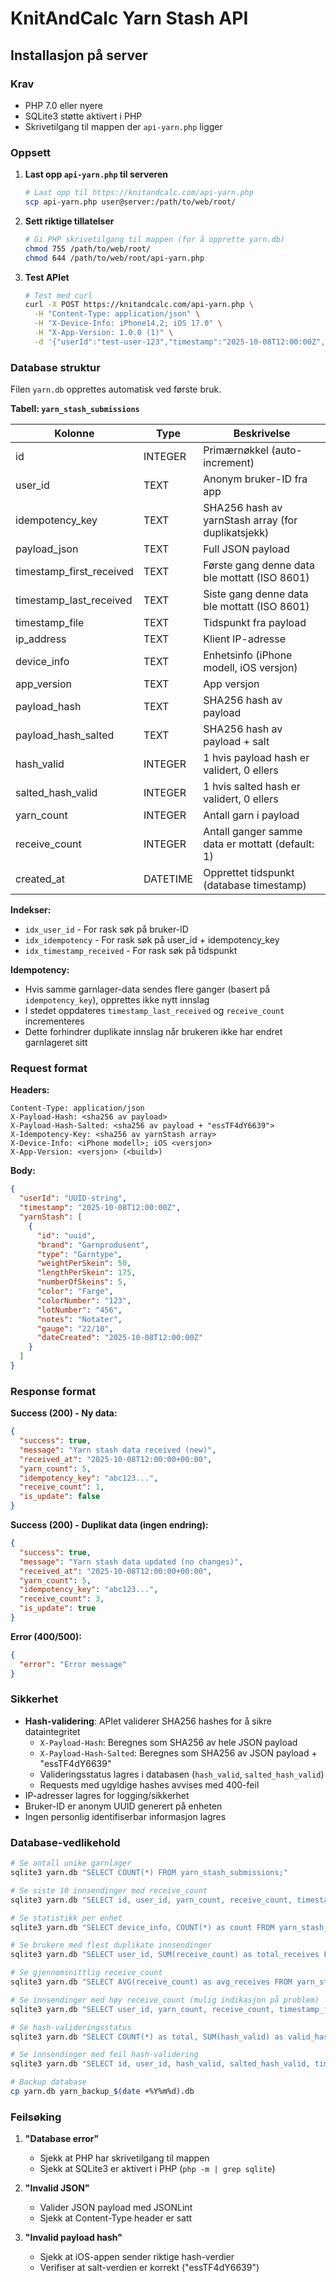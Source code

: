 # KnitAndCalc Yarn Stash API

## Installasjon på server

### Krav
- PHP 7.0 eller nyere
- SQLite3 støtte aktivert i PHP
- Skrivetilgang til mappen der `api-yarn.php` ligger

### Oppsett

1. **Last opp `api-yarn.php` til serveren**
   ```bash
   # Last opp til https://knitandcalc.com/api-yarn.php
   scp api-yarn.php user@server:/path/to/web/root/
   ```

2. **Sett riktige tillatelser**
   ```bash
   # Gi PHP skrivetilgang til mappen (for å opprette yarn.db)
   chmod 755 /path/to/web/root/
   chmod 644 /path/to/web/root/api-yarn.php
   ```

3. **Test APIet**
   ```bash
   # Test med curl
   curl -X POST https://knitandcalc.com/api-yarn.php \
     -H "Content-Type: application/json" \
     -H "X-Device-Info: iPhone14,2; iOS 17.0" \
     -H "X-App-Version: 1.0.0 (1)" \
     -d '{"userId":"test-user-123","timestamp":"2025-10-08T12:00:00Z","yarnStash":[]}'
   ```

### Database struktur

Filen `yarn.db` opprettes automatisk ved første bruk.

**Tabell: `yarn_stash_submissions`**

| Kolonne | Type | Beskrivelse |
|---------|------|-------------|
| id | INTEGER | Primærnøkkel (auto-increment) |
| user_id | TEXT | Anonym bruker-ID fra app |
| idempotency_key | TEXT | SHA256 hash av yarnStash array (for duplikatsjekk) |
| payload_json | TEXT | Full JSON payload |
| timestamp_first_received | TEXT | Første gang denne data ble mottatt (ISO 8601) |
| timestamp_last_received | TEXT | Siste gang denne data ble mottatt (ISO 8601) |
| timestamp_file | TEXT | Tidspunkt fra payload |
| ip_address | TEXT | Klient IP-adresse |
| device_info | TEXT | Enhetsinfo (iPhone modell, iOS versjon) |
| app_version | TEXT | App versjon |
| payload_hash | TEXT | SHA256 hash av payload |
| payload_hash_salted | TEXT | SHA256 hash av payload + salt |
| hash_valid | INTEGER | 1 hvis payload hash er validert, 0 ellers |
| salted_hash_valid | INTEGER | 1 hvis salted hash er validert, 0 ellers |
| yarn_count | INTEGER | Antall garn i payload |
| receive_count | INTEGER | Antall ganger samme data er mottatt (default: 1) |
| created_at | DATETIME | Opprettet tidspunkt (database timestamp) |

**Indekser:**
- `idx_user_id` - For rask søk på bruker-ID
- `idx_idempotency` - For rask søk på user_id + idempotency_key
- `idx_timestamp_received` - For rask søk på tidspunkt

**Idempotency:**
- Hvis samme garnlager-data sendes flere ganger (basert på `idempotency_key`), opprettes ikke nytt innslag
- I stedet oppdateres `timestamp_last_received` og `receive_count` incrementeres
- Dette forhindrer duplikate innslag når brukeren ikke har endret garnlageret sitt

### Request format

**Headers:**
```
Content-Type: application/json
X-Payload-Hash: <sha256 av payload>
X-Payload-Hash-Salted: <sha256 av payload + "essTF4dY6639">
X-Idempotency-Key: <sha256 av yarnStash array>
X-Device-Info: <iPhone modell>; iOS <versjon>
X-App-Version: <versjon> (<build>)
```

**Body:**
```json
{
  "userId": "UUID-string",
  "timestamp": "2025-10-08T12:00:00Z",
  "yarnStash": [
    {
      "id": "uuid",
      "brand": "Garnprodusent",
      "type": "Garntype",
      "weightPerSkein": 50,
      "lengthPerSkein": 175,
      "numberOfSkeins": 5,
      "color": "Farge",
      "colorNumber": "123",
      "lotNumber": "456",
      "notes": "Notater",
      "gauge": "22/10",
      "dateCreated": "2025-10-08T12:00:00Z"
    }
  ]
}
```

### Response format

**Success (200) - Ny data:**
```json
{
  "success": true,
  "message": "Yarn stash data received (new)",
  "received_at": "2025-10-08T12:00:00+00:00",
  "yarn_count": 5,
  "idempotency_key": "abc123...",
  "receive_count": 1,
  "is_update": false
}
```

**Success (200) - Duplikat data (ingen endring):**
```json
{
  "success": true,
  "message": "Yarn stash data updated (no changes)",
  "received_at": "2025-10-08T12:00:00+00:00",
  "yarn_count": 5,
  "idempotency_key": "abc123...",
  "receive_count": 3,
  "is_update": true
}
```

**Error (400/500):**
```json
{
  "error": "Error message"
}
```

### Sikkerhet

- **Hash-validering**: APIet validerer SHA256 hashes for å sikre dataintegritet
  - `X-Payload-Hash`: Beregnes som SHA256 av hele JSON payload
  - `X-Payload-Hash-Salted`: Beregnes som SHA256 av JSON payload + "essTF4dY6639"
  - Valideringsstatus lagres i databasen (`hash_valid`, `salted_hash_valid`)
  - Requests med ugyldige hashes avvises med 400-feil
- IP-adresser lagres for logging/sikkerhet
- Bruker-ID er anonym UUID generert på enheten
- Ingen personlig identifiserbar informasjon lagres

### Database-vedlikehold

```bash
# Se antall unike garnlager
sqlite3 yarn.db "SELECT COUNT(*) FROM yarn_stash_submissions;"

# Se siste 10 innsendinger med receive_count
sqlite3 yarn.db "SELECT id, user_id, yarn_count, receive_count, timestamp_last_received FROM yarn_stash_submissions ORDER BY id DESC LIMIT 10;"

# Se statistikk per enhet
sqlite3 yarn.db "SELECT device_info, COUNT(*) as count FROM yarn_stash_submissions GROUP BY device_info ORDER BY count DESC;"

# Se brukere med flest duplikate innsendinger
sqlite3 yarn.db "SELECT user_id, SUM(receive_count) as total_receives FROM yarn_stash_submissions GROUP BY user_id ORDER BY total_receives DESC LIMIT 10;"

# Se gjennomsnittlig receive_count
sqlite3 yarn.db "SELECT AVG(receive_count) as avg_receives FROM yarn_stash_submissions;"

# Se innsendinger med høy receive_count (mulig indikasjon på problem)
sqlite3 yarn.db "SELECT user_id, yarn_count, receive_count, timestamp_first_received, timestamp_last_received FROM yarn_stash_submissions WHERE receive_count > 5 ORDER BY receive_count DESC;"

# Se hash-valideringsstatus
sqlite3 yarn.db "SELECT COUNT(*) as total, SUM(hash_valid) as valid_hash, SUM(salted_hash_valid) as valid_salted FROM yarn_stash_submissions;"

# Se innsendinger med feil hash-validering
sqlite3 yarn.db "SELECT id, user_id, hash_valid, salted_hash_valid, timestamp_last_received FROM yarn_stash_submissions WHERE hash_valid = 0 OR salted_hash_valid = 0;"

# Backup database
cp yarn.db yarn_backup_$(date +%Y%m%d).db
```

### Feilsøking

1. **"Database error"**
   - Sjekk at PHP har skrivetilgang til mappen
   - Sjekk at SQLite3 er aktivert i PHP (`php -m | grep sqlite`)

2. **"Invalid JSON"**
   - Valider JSON payload med JSONLint
   - Sjekk at Content-Type header er satt

3. **"Invalid payload hash"**
   - Sjekk at iOS-appen sender riktige hash-verdier
   - Verifiser at salt-verdien er korrekt ("essTF4dY6639")
